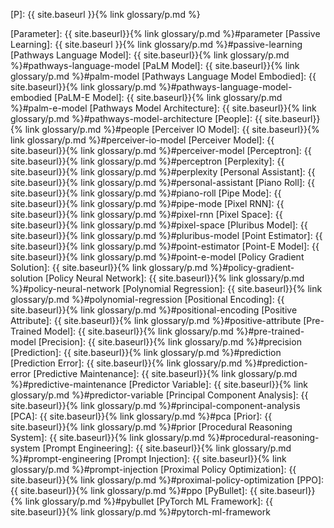 [P]: {{ site.baseurl }}{% link glossary/p.md %}

[Parameter]: {{ site.baseurl}}{% link glossary/p.md %}#parameter
[Passive Learning]: {{ site.baseurl }}{% link glossary/p.md %}#passive-learning
[Pathways Language Model]: {{ site.baseurl}}{% link glossary/p.md %}#pathways-language-model
[PaLM Model]: {{ site.baseurl}}{% link glossary/p.md %}#palm-model
[Pathways Language Model Embodied]: {{ site.baseurl}}{% link glossary/p.md %}#pathways-language-model-embodied
[PaLM-E Model]: {{ site.baseurl}}{% link glossary/p.md %}#palm-e-model
[Pathways Model Architecture]: {{ site.baseurl}}{% link glossary/p.md %}#pathways-model-architecture
[People]: {{ site.baseurl}}{% link glossary/p.md %}#people
[Perceiver IO Model]: {{ site.baseurl}}{% link glossary/p.md %}#perceiver-io-model
[Perceiver Model]: {{ site.baseurl}}{% link glossary/p.md %}#perceiver-model
[Perceptron]: {{ site.baseurl}}{% link glossary/p.md %}#perceptron
[Perplexity]: {{ site.baseurl}}{% link glossary/p.md %}#perplexity
[Personal Assistant]: {{ site.baseurl}}{% link glossary/p.md %}#personal-assistant
[Piano Roll]: {{ site.baseurl}}{% link glossary/p.md %}#piano-roll
[Pipe Mode]: {{ site.baseurl}}{% link glossary/p.md %}#pipe-mode
[Pixel RNN]: {{ site.baseurl}}{% link glossary/p.md %}#pixel-rnn
[Pixel Space]: {{ site.baseurl}}{% link glossary/p.md %}#pixel-space
[Pluribus Model]: {{ site.baseurl}}{% link glossary/p.md %}#pluribus-model
[Point Estimator]: {{ site.baseurl}}{% link glossary/p.md %}#point-estimator
[Point-E Model]: {{ site.baseurl}}{% link glossary/p.md %}#point-e-model
[Policy Gradient Solution]: {{ site.baseurl}}{% link glossary/p.md %}#policy-gradient-solution
[Policy Neural Network]: {{ site.baseurl}}{% link glossary/p.md %}#policy-neural-network
[Polynomial Regression]: {{ site.baseurl}}{% link glossary/p.md %}#polynomial-regression
[Positional Encoding]: {{ site.baseurl}}{% link glossary/p.md %}#positional-encoding
[Positive Attribute]: {{ site.baseurl}}{% link glossary/p.md %}#positive-attribute
[Pre-Trained Model]: {{ site.baseurl}}{% link glossary/p.md %}#pre-trained-model
[Precision]: {{ site.baseurl}}{% link glossary/p.md %}#precision
[Prediction]: {{ site.baseurl}}{% link glossary/p.md %}#prediction
[Prediction Error]: {{ site.baseurl}}{% link glossary/p.md %}#prediction-error
[Predictive Maintenance]: {{ site.baseurl}}{% link glossary/p.md %}#predictive-maintenance
[Predictor Variable]: {{ site.baseurl}}{% link glossary/p.md %}#predictor-variable
[Principal Component Analysis]: {{ site.baseurl}}{% link glossary/p.md %}#principal-component-analysis
[PCA]: {{ site.baseurl}}{% link glossary/p.md %}#pca
[Prior]: {{ site.baseurl}}{% link glossary/p.md %}#prior
[Procedural Reasoning System]: {{ site.baseurl}}{% link glossary/p.md %}#procedural-reasoning-system
[Prompt Engineering]: {{ site.baseurl}}{% link glossary/p.md %}#prompt-engineering
[Prompt Injection]: {{ site.baseurl}}{% link glossary/p.md %}#prompt-injection
[Proximal Policy Optimization]: {{ site.baseurl}}{% link glossary/p.md %}#proximal-policy-optimization
[PPO]: {{ site.baseurl}}{% link glossary/p.md %}#ppo
[PyBullet]: {{ site.baseurl}}{% link glossary/p.md %}#pybullet
[PyTorch ML Framework]: {{ site.baseurl}}{% link glossary/p.md %}#pytorch-ml-framework
